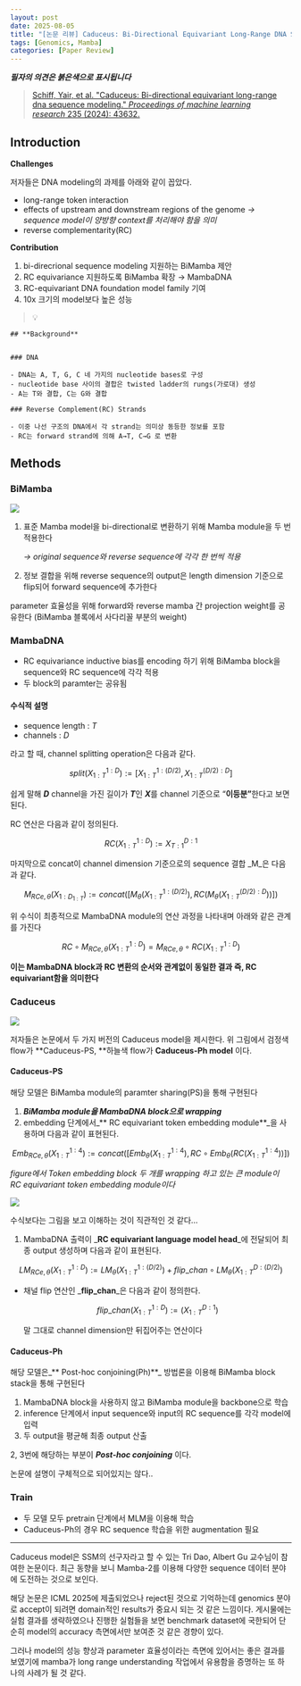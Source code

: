 ```yaml
---
layout: post
date: 2025-08-05
title: "[논문 리뷰] Caduceus: Bi-Directional Equivariant Long-Range DNA Sequence Modeling"
tags: [Genomics, Mamba]
categories: [Paper Review]
---
```


<span class="notion-red">_**필자의 의견은 붉은색으로 표시됩니다**_</span>


> [Schiff, Yair, et al. "Caduceus: Bi-directional equivariant long-range dna sequence modeling." ](https://pmc.ncbi.nlm.nih.gov/articles/PMC12189541/)[_Proceedings of machine learning research_](https://pmc.ncbi.nlm.nih.gov/articles/PMC12189541/)[ 235 (2024): 43632.](https://pmc.ncbi.nlm.nih.gov/articles/PMC12189541/)



## Introduction


**Challenges**


저자들은 DNA modeling의 과제를 아래와 같이 꼽았다.

- long-range token interaction
- effects of upstream and downstream regions of the genome 
_→ sequence model이 양방향 context를 처리해야 함을 의미_
- reverse complementarity(RC)

**Contribution**

1. bi-direcrional sequence modeling 지원하는 BiMamba 제안
1. RC equivariance 지원하도록 BiMamba 확장 → MambaDNA
1. RC-equivariant DNA foundation model family 기여
1. 10x 크기의 model보다 높은 성능

> 💡 


	## **Background**


	### DNA

	- DNA는 A, T, G, C 네 가지의 nucleotide bases로 구성
	- nucleotide base 사이의 결합은 twisted ladder의 rungs(가로대) 생성
	- A는 T와 결합, C는 G와 결합

	### Reverse Complement(RC) Strands

	- 이중 나선 구조의 DNA에서 각 strand는 의미상 동등한 정보를 포함
	- RC는 forward strand에 의해 A→T, C→G 로 변환


## Methods



### BiMamba


![](https://prod-files-secure.s3.us-west-2.amazonaws.com/542b861c-36a8-4051-84e5-8804b6728dba/2c247d59-7815-4980-99f0-8f0d21f445a7/image.png?X-Amz-Algorithm=AWS4-HMAC-SHA256&X-Amz-Content-Sha256=UNSIGNED-PAYLOAD&X-Amz-Credential=ASIAZI2LB4664MVFS4DV%2F20250927%2Fus-west-2%2Fs3%2Faws4_request&X-Amz-Date=20250927T070107Z&X-Amz-Expires=3600&X-Amz-Security-Token=IQoJb3JpZ2luX2VjEBUaCXVzLXdlc3QtMiJHMEUCIDrD3Pwwr9ZmI7WBdavswfmBmlKMKWqqr9AAOMPc%2F8AwAiEA80gQJbEEObognnRmnq89XkQhxs5Ua7d2UINHRLyUY7EqiAQInv%2F%2F%2F%2F%2F%2F%2F%2F%2F%2FARAAGgw2Mzc0MjMxODM4MDUiDOK56oayx%2F6b6tBdgyrcAz9d1P0Ex6w3e69lejCpZnPf5HRk06F0QMRBtpN42dvysi5rhG0dEieQXGQwptF6b7K7bChna6aKFfbtEGfXZRc%2B08y5DJgGsrbZ6X4THqDa6DJU7sfpWEHBLXM3DS7UCto4qScAfNQc4mqCxxOr84afRSBezleGsAaR9bKx2e8RvU8dSbS6BbOlZSMAjem2ibnPMF47HjSq7UB37zga%2FKTseaNHthN4v2T7gD%2BdJnGfiT2LEQh7OZduGsp%2FVMitQ6ibV6fos7T%2FWXvuBh765bj%2FOfO3yPzlzYZUQDWhLVXuc5lqnc4pMExKTPY5QUF%2BgRhoYx7YiGzjfsdE5wXpxDZqcQsSQIkfGUNrtJjkL50%2FN4M4Jw44pV34fuPhpbtjgmSg8jpEZW4qoKvkNVIPqe5qpxFaMRgA%2FI4VOiiKDzS%2BWRr5SlQXc%2B4ucdFP9DKqvR2m7k5SdKzHHtMRPwZ4c4SGb6IIUWPogfl56OYMaiUDS%2FPx%2FlRrjm%2BK4Fe3PQDJDOjoz907k%2BlHbmXyz5eInWwK6W9vD%2BPqmsbk3%2FaUDo6D%2FJUjT6h9C8PoYgPez4nY5d5JaeY9qEf%2B5Vnvu6mIiLXW%2BAJ9YUVKe5Gy1NCUtIMvBOuzsgQ8erWhjZUCMNfc3cYGOqUB5ijwttngcTNegNqpZR1kNYkHDc7gxqbjm87piF0ARrRrUHHP7dZaEYbzyh8%2Bk%2FcCBDF32ytuLkuekWHbd7rFbNQIjdU1eeOQK2oS8pGmmZTb52vuLRKagvfi8LIp0IRRL82o5%2FceVGrCCgw9dIxnjnke%2F%2BPHNAEUX%2FTz4217zaOIRzrrC3SIkt5W1U3Yh%2FEVmWbeN40wZ8sqDYX2RU3rXPMWux3S&X-Amz-Signature=c3210c729e9af03b5d4fa3c002b84cb88f43bf32b083499513d7303b361664f7&X-Amz-SignedHeaders=host&x-amz-checksum-mode=ENABLED&x-id=GetObject)

1. 표준 Mamba model을 bi-directional로 변환하기 위해 Mamba module을 두 번 적용한다

	_→ original sequence와 reverse sequence에 각각 한 번씩 적용_

1. 정보 결합을 위해 reverse sequence의 output은 length dimension 기준으로 flip되어 forward sequence에 추가한다

parameter 효율성을 위해 forward와 reverse mamba 간 projection weight를 공유한다 (BiMamba 블록에서 사다리꼴 부분의 weight)



### MambaDNA

- RC equivariance inductive bias를 encoding 하기 위해 BiMamba block을 sequence와 RC sequence에 각각 적용
- 두 block의 paramter는 공유됨


#### 수식적 설명

- sequence length : _T_
- channels : _D_

라고 할 때,  channel splitting operation은 다음과 같다.


$$
split(X^{1:D}_{1:T}):=[X^{1:(D/2)}_{1:T},X^{(D/2):D}_{1:T}]
$$


<span class="notion-red">쉽게 말해 </span><span class="notion-red">_**D**_</span><span class="notion-red"> channel을 가진 길이가 </span><span class="notion-red">_**T**_</span><span class="notion-red">인 </span><span class="notion-red">_**X**_</span><span class="notion-red">를 channel 기준으로 “</span><span class="notion-red">**이등분”**</span><span class="notion-red">한다고 보면 된다.</span>


RC 연산은 다음과 같이 정의된다.


$$
RC(X^{1:D}_{1:T}):=X^{D:1}_{T:1}
$$


마지막으로 concat이 channel dimension 기준으로의 sequence 결합 _M_은 다음과 같다.


$$
M_{RCe,\theta}(X_{1:D_{1:T}}):=concat([M_{\theta}(X^{1:(D/2)}_{1:T}),RC(M_{\theta}(X^{(D/2):D}_{1:T}))])
$$


위 수식이 최종적으로 MambaDNA module의 연산 과정을 나타내며 아래와 같은 관계를 가진다


$$
RC\circ M_{RCe,\theta}(X^{1:D}_{1:T}) = M_{RCe,\theta} \circ RC(X^{1:D}_{1:T})
$$


**이는 MambaDNA block과 RC 변환의 순서와 관계없이 동일한 결과 즉, RC equivariant함을 의미한다**



### Caduceus


![](https://prod-files-secure.s3.us-west-2.amazonaws.com/542b861c-36a8-4051-84e5-8804b6728dba/f94a60d7-8145-473b-aef9-7c68d3ec604a/image.png?X-Amz-Algorithm=AWS4-HMAC-SHA256&X-Amz-Content-Sha256=UNSIGNED-PAYLOAD&X-Amz-Credential=ASIAZI2LB4664MVFS4DV%2F20250927%2Fus-west-2%2Fs3%2Faws4_request&X-Amz-Date=20250927T070107Z&X-Amz-Expires=3600&X-Amz-Security-Token=IQoJb3JpZ2luX2VjEBUaCXVzLXdlc3QtMiJHMEUCIDrD3Pwwr9ZmI7WBdavswfmBmlKMKWqqr9AAOMPc%2F8AwAiEA80gQJbEEObognnRmnq89XkQhxs5Ua7d2UINHRLyUY7EqiAQInv%2F%2F%2F%2F%2F%2F%2F%2F%2F%2FARAAGgw2Mzc0MjMxODM4MDUiDOK56oayx%2F6b6tBdgyrcAz9d1P0Ex6w3e69lejCpZnPf5HRk06F0QMRBtpN42dvysi5rhG0dEieQXGQwptF6b7K7bChna6aKFfbtEGfXZRc%2B08y5DJgGsrbZ6X4THqDa6DJU7sfpWEHBLXM3DS7UCto4qScAfNQc4mqCxxOr84afRSBezleGsAaR9bKx2e8RvU8dSbS6BbOlZSMAjem2ibnPMF47HjSq7UB37zga%2FKTseaNHthN4v2T7gD%2BdJnGfiT2LEQh7OZduGsp%2FVMitQ6ibV6fos7T%2FWXvuBh765bj%2FOfO3yPzlzYZUQDWhLVXuc5lqnc4pMExKTPY5QUF%2BgRhoYx7YiGzjfsdE5wXpxDZqcQsSQIkfGUNrtJjkL50%2FN4M4Jw44pV34fuPhpbtjgmSg8jpEZW4qoKvkNVIPqe5qpxFaMRgA%2FI4VOiiKDzS%2BWRr5SlQXc%2B4ucdFP9DKqvR2m7k5SdKzHHtMRPwZ4c4SGb6IIUWPogfl56OYMaiUDS%2FPx%2FlRrjm%2BK4Fe3PQDJDOjoz907k%2BlHbmXyz5eInWwK6W9vD%2BPqmsbk3%2FaUDo6D%2FJUjT6h9C8PoYgPez4nY5d5JaeY9qEf%2B5Vnvu6mIiLXW%2BAJ9YUVKe5Gy1NCUtIMvBOuzsgQ8erWhjZUCMNfc3cYGOqUB5ijwttngcTNegNqpZR1kNYkHDc7gxqbjm87piF0ARrRrUHHP7dZaEYbzyh8%2Bk%2FcCBDF32ytuLkuekWHbd7rFbNQIjdU1eeOQK2oS8pGmmZTb52vuLRKagvfi8LIp0IRRL82o5%2FceVGrCCgw9dIxnjnke%2F%2BPHNAEUX%2FTz4217zaOIRzrrC3SIkt5W1U3Yh%2FEVmWbeN40wZ8sqDYX2RU3rXPMWux3S&X-Amz-Signature=1de9565e848ae0c1d4e0fb70809127e009f8d44f0beb90064cc6bb7dd78de864&X-Amz-SignedHeaders=host&x-amz-checksum-mode=ENABLED&x-id=GetObject)


저자들은 논문에서 두 가지 버전의 Caduceus model을 제시한다. 위 그림에서 검정색 flow가 **Caduceus-PS, **하늘색 flow가 **Caduceus-Ph model** 이다.



#### Caduceus-PS


해당 모델은 BiMamba module의 paramter sharing(PS)을 통해 구현된다

1. _**BiMamba module을 MambaDNA block으로 wrapping**_
1. embedding 단계에서_** RC equivariant token embedding module**_을 사용하며 다음과 같이 표현된다.

$$
Emb_{RCe,\theta}(X^{1:4}_{1:T}):=concat([Emb_{\theta}(X^{1:4}_{1:T}),RC \circ Emb_{\theta}(RC(X^{1:4}_{1:T}))])
$$


_figure에서 Token embedding block 두 개를 wrapping 하고 있는 큰 module이 RC equivariant token embedding module이다_


![](https://prod-files-secure.s3.us-west-2.amazonaws.com/542b861c-36a8-4051-84e5-8804b6728dba/b175e4da-71eb-4e91-8c23-a06dabe673c9/image.png?X-Amz-Algorithm=AWS4-HMAC-SHA256&X-Amz-Content-Sha256=UNSIGNED-PAYLOAD&X-Amz-Credential=ASIAZI2LB4664MVFS4DV%2F20250927%2Fus-west-2%2Fs3%2Faws4_request&X-Amz-Date=20250927T070107Z&X-Amz-Expires=3600&X-Amz-Security-Token=IQoJb3JpZ2luX2VjEBUaCXVzLXdlc3QtMiJHMEUCIDrD3Pwwr9ZmI7WBdavswfmBmlKMKWqqr9AAOMPc%2F8AwAiEA80gQJbEEObognnRmnq89XkQhxs5Ua7d2UINHRLyUY7EqiAQInv%2F%2F%2F%2F%2F%2F%2F%2F%2F%2FARAAGgw2Mzc0MjMxODM4MDUiDOK56oayx%2F6b6tBdgyrcAz9d1P0Ex6w3e69lejCpZnPf5HRk06F0QMRBtpN42dvysi5rhG0dEieQXGQwptF6b7K7bChna6aKFfbtEGfXZRc%2B08y5DJgGsrbZ6X4THqDa6DJU7sfpWEHBLXM3DS7UCto4qScAfNQc4mqCxxOr84afRSBezleGsAaR9bKx2e8RvU8dSbS6BbOlZSMAjem2ibnPMF47HjSq7UB37zga%2FKTseaNHthN4v2T7gD%2BdJnGfiT2LEQh7OZduGsp%2FVMitQ6ibV6fos7T%2FWXvuBh765bj%2FOfO3yPzlzYZUQDWhLVXuc5lqnc4pMExKTPY5QUF%2BgRhoYx7YiGzjfsdE5wXpxDZqcQsSQIkfGUNrtJjkL50%2FN4M4Jw44pV34fuPhpbtjgmSg8jpEZW4qoKvkNVIPqe5qpxFaMRgA%2FI4VOiiKDzS%2BWRr5SlQXc%2B4ucdFP9DKqvR2m7k5SdKzHHtMRPwZ4c4SGb6IIUWPogfl56OYMaiUDS%2FPx%2FlRrjm%2BK4Fe3PQDJDOjoz907k%2BlHbmXyz5eInWwK6W9vD%2BPqmsbk3%2FaUDo6D%2FJUjT6h9C8PoYgPez4nY5d5JaeY9qEf%2B5Vnvu6mIiLXW%2BAJ9YUVKe5Gy1NCUtIMvBOuzsgQ8erWhjZUCMNfc3cYGOqUB5ijwttngcTNegNqpZR1kNYkHDc7gxqbjm87piF0ARrRrUHHP7dZaEYbzyh8%2Bk%2FcCBDF32ytuLkuekWHbd7rFbNQIjdU1eeOQK2oS8pGmmZTb52vuLRKagvfi8LIp0IRRL82o5%2FceVGrCCgw9dIxnjnke%2F%2BPHNAEUX%2FTz4217zaOIRzrrC3SIkt5W1U3Yh%2FEVmWbeN40wZ8sqDYX2RU3rXPMWux3S&X-Amz-Signature=8e646634b3cbc38440001bffb08d5a68b2b883c38655d831144078ea33bdf094&X-Amz-SignedHeaders=host&x-amz-checksum-mode=ENABLED&x-id=GetObject)


<span class="notion-red">수식보다는 그림을 보고 이해하는 것이 직관적인 것 같다…</span>

1. MambaDNA 출력이 _**RC equivariant language model head**_에 전달되어 최종 output 생성하며 다음과 같이 표현된다.

$$
LM_{RCe,\theta}(X^{1:D}_{1:T}):= LM_{\theta}(X^{1:(D/2)}_{1:T})+flip\_chan\circ LM_{\theta}(X^{D:(D/2)}_{1:T})
$$

- 채널 flip 연산인 _**flip\_chan**_은 다음과 같이 정의한다.

	$$
	flip\_chan(X^{1:D}_{1:T}):=(X^{D:1}_{1:T})
	$$


	말 그대로 channel dimension만 뒤집어주는 연산이다



#### Caduceus-Ph


해당 모델은_** Post-hoc conjoining(Ph)**_ 방법론을 이용해 BiMamba block stack을 통해 구현된다

1. MambaDNA block을 사용하지 않고 BiMamba module을 backbone으로 학습
1. inference 단계에서 input sequence와 input의 RC sequence를 각각 model에 입력
1. 두 output을 평균해 최종 output 산출

2, 3번에 해당하는 부분이 _**Post-hoc conjoining**_ 이다.


<span class="notion-red">논문에 설명이 구체적으로 되어있지는 않다..</span>



### Train

- 두 모델 모두 pretrain 단계에서 MLM을 이용해 학습
- Caduceus-Ph의 경우 RC sequence 학습을 위한 augmentation 필요

---


<span class="notion-red">Caduceus model은 SSM의 선구자라고 할 수 있는 Tri Dao, Albert Gu 교수님이 참여한 논문이다. 최근 동향을 보니 Mamba-2를 이용해 다양한 sequence 데이터 분야에 도전하는 것으로 보인다.</span>


<span class="notion-red">해당 논문은 ICML 2025에 제출되었으나 reject된 것으로 기억하는데 genomics 분야로 accept이 되려면 domain적인 results가 중요시 되는 것 같은 느낌이다. 게시물에는 실험 결과를 생략하였으나 진행한 실험들을 보면 benchmark dataset에 국한되어 단순히 model의 accuracy 측면에서만 보여준 것 같은 경향이 있다.</span>


<span class="notion-red">그러나 model의 성능 향상과 parameter 효율성이라는 측면에 있어서는 좋은 결과를 보였기에 mamba가 long range understanding 작업에서 유용함을 증명하는 또 하나의 사례가 될 것 같다.</span>

